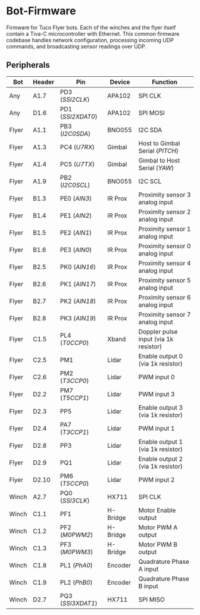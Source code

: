 # Bot-Firmware

Firmware for Tuco Flyer bots. Each of the winches and the flyer itself contain a Tiva-C microcontroller with Ethernet. This common firmware codebase handles network configuration, processing incoming UDP commands, and broadcasting sensor readings over UDP.

## Peripherals

Bot     | Header    | Pin               | Device   | Function
------- | --------- | ----------------- | -------- | ---------------------------------
Any     | A1.7      | PD3 (*SSI2CLK*)   | APA102   | SPI CLK
Any     | D1.6      | PD1 (*SSI2XDAT0*) | APA102   | SPI MOSI
Flyer   | A1.1      | PB3 (*I2C0SDA*)   | BNO055   | I2C SDA
Flyer   | A1.3      | PC4 (*U7RX*)      | Gimbal   | Host to Gimbal Serial (*PITCH*)
Flyer   | A1.4      | PC5 (*U7TX*)      | Gimbal   | Gimbal to Host Serial (*YAW*)
Flyer   | A1.9      | PB2 (*I2C0SCL*)   | BNO055   | I2C SCL
Flyer   | B1.3      | PE0 (*AIN3*)      | IR Prox  | Proximity sensor 3 analog input
Flyer   | B1.4      | PE1 (*AIN2*)      | IR Prox  | Proximity sensor 2 analog input
Flyer   | B1.5      | PE2 (*AIN1*)      | IR Prox  | Proximity sensor 1 analog input
Flyer   | B1.6      | PE3 (*AIN0*)      | IR Prox  | Proximity sensor 0 analog input
Flyer   | B2.5      | PK0 (*AIN16*)     | IR Prox  | Proximity sensor 4 analog input
Flyer   | B2.6      | PK1 (*AIN17*)     | IR Prox  | Proximity sensor 5 analog input
Flyer   | B2.7      | PK2 (*AIN18*)     | IR Prox  | Proximity sensor 6 analog input
Flyer   | B2.8      | PK3 (*AIN19*)     | IR Prox  | Proximity sensor 7 analog input
Flyer   | C1.5      | PL4 (*T0CCP0*)    | Xband    | Doppler pulse input (via 1k resistor)
Flyer   | C2.5      | PM1               | Lidar    | Enable output 0 (via 1k resistor)
Flyer   | C2.6      | PM2 (*T3CCP0*)    | Lidar    | PWM input 0
Flyer   | D2.2      | PM7 (*T5CCP1*)    | Lidar    | PWM input 3
Flyer   | D2.3      | PP5               | Lidar    | Enable output 3 (via 1k resistor)
Flyer   | D2.4      | PA7 (*T3CCP1*)    | Lidar    | PWM input 1
Flyer   | D2.8      | PP3               | Lidar    | Enable output 1 (via 1k resistor)
Flyer   | D2.9      | PQ1               | Lidar    | Enable output 2 (via 1k resistor)
Flyer   | D2.10     | PM6 (*T5CCP0*)    | Lidar    | PWM input 2
Winch   | A2.7      | PQ0 (*SSI3CLK*)   | HX711    | SPI CLK
Winch   | C1.1      | PF1               | H-Bridge | Motor Enable output
Winch   | C1.2      | PF2 (*M0PWM2*)    | H-Bridge | Motor PWM A output
Winch   | C1.3      | PF3 (*M0PWM3*)    | H-Bridge | Motor PWM B output
Winch   | C1.8      | PL1 (*PhA0*)      | Encoder  | Quadrature Phase A input
Winch   | C1.9      | PL2 (*PhB0*)      | Encoder  | Quadrature Phase B input
Winch   | D2.7      | PQ3 (*SSI3XDAT1*) | HX711    | SPI MISO
